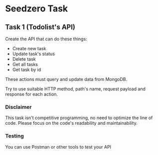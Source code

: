 # Seedzero Task
## Task 1 (Todolist's API)
Create the API that can do these things:
- Create new task
- Update task's status
- Delete task
- Get all tasks
- Get task by id

These actions must query and update data from MongoDB.

Try to use suitable HTTP method, path's name, request payload and response for each action.

### Disclaimer
This task isn't competitive programming, no need to optimize the line of code. Please focus on the code's readability and maintainability.

### Testing
You can use Postman or other tools to test your API